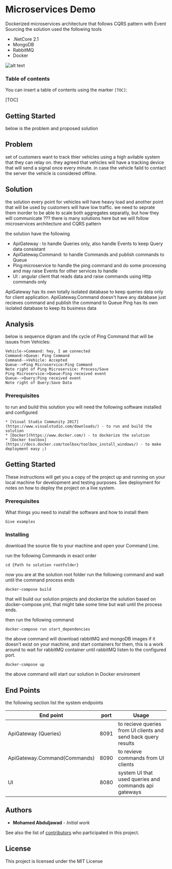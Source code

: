 Microservices Demo 
==================

Dockerized microservices architecture that follows CQRS pattern  with Event Sourcing
the solution used the following tools

 - .NetCore 2.1
 - MongoDB
 - RabbitMQ
 - Docker



 ![alt text](https://raw.githubusercontent.com/abdelgawad/MicroservicesTest/MicroservicesArchitecture.png)


 ### Table of contents

You can insert a table of contents using the marker `[TOC]`:

[TOC]

 ## Getting Started
 below is the problem and proposed solution

 Problem
-------------
set of customers want to track thier vehicles using a high avilable system that they can relay on.
they agreed that vehicles will have a tracking device that will send a signal once every minute.
in case the vehicle faild to contact the server the vehicle is considered offline.


Solution
---------------
the solution every point for vehicles will have heavy load and another point that will be used by customers will have low traffic.
we need to seprate them inorder to be able to scale both aggregates separatly, but how they will communicate ???
there is many solutions here but we will follow microservices architecture and CQRS pattern

the solution have the following

- ApiGateway : to handle Queries only, also handle Events to keep Query data consistant
- ApiGateway.Command: to handle Commands and publish commands to Queue
- Ping:microservice to handle the ping command and do some processing and may raise Events for other services to handle
- UI : angular client that reads data and raise commands using Http commands only


ApiGateway has its own totally isolated database to keep queries data only for client application.
ApiGateway.Command doesn't have any database just recieves command and publish the command to Queue
Ping has its own isolated database to keep its business data

 Analysis
-------------
 below is sequence digram and life cycle of Ping Command that will be issues from Vehicles:

```sequence
Vehicle->Command: hey, I am connected
Command->Queue: Ping Command
Command-->Vehicle: Accepted
Queue-->Ping Microservice:Ping Command
Note right of Ping Microservice: Process/Save
Ping Microservice->Queue:Ping received event
Queue-->Query:Ping received event
Note right of Query:Save Data
```


### Prerequisites

to run and build this solution you will need the following software installed and configured

```
* [Visual Studio Community 2017](https://www.visualstudio.com/downloads/) - to run and build the solution
* [Docker](https://www.docker.com/) - to dockerize the solution	
* [Docker toolbox](https://docs.docker.com/toolbox/toolbox_install_windows/) - to make deployment easy ;)
```
## Getting Started

These instructions will get you a copy of the project up and running on your local machine for development and testing purposes. See deployment for notes on how to deploy the project on a live system.

### Prerequisites

What things you need to install the software and how to install them

```
Give examples
```

### Installing

download the source file to your machine and open your Command Line.

run the following Commands in exact order

```
cd {Path to solution rootFolder}
```
now you are at the solution root folder run the following command and wait until the command process ends 

```
docker-compose build
```
that will build our solution projects and dockerize the solution based on docker-compose.yml, that might take some time but wait until the process ends.

then run the following command

```
docker-compose run start_dependencies
```

the above command will download rabbitMQ and mongoDB images if it doesn't exist on your machine, and start containers for them,
this is a work around to wait for rabbitMQ container until rabbitMQ listen to the configured port.

```
docker-compose up
```
the above command will start our solution in Docker enviroment


## End Points
the following section list the system endpoints

End point                    | port     | Usage
-----------------------------|----------|-------
ApiGateway (Queries)         | 8091     | to recieve queries from UI clients and send back query results
ApiGateway.Command(Commands) | 8090     | to revieve commands from UI clients
UI                           | 8080     | system UI that used queries and commands api gateways


## Authors

* **Mohamed Abduljawad** - *Initial work*

See also the list of [contributors](https://github.com/your/project/contributors) who participated in this project.

## License

This project is licensed under the MIT License
